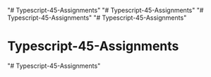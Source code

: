 "# Typescript-45-Assignments" 
"# Typescript-45-Assignments" 
"# Typescript-45-Assignments" 
"# Typescript-45-Assignments" 
# Typescript-45-Assignments
"# Typescript-45-Assignments" 
